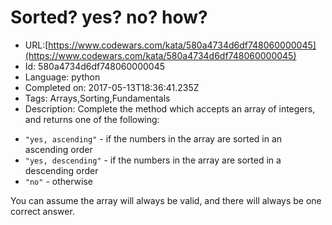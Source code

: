 # Sorted? yes? no? how?

 - URL:[https://www.codewars.com/kata/580a4734d6df748060000045](https://www.codewars.com/kata/580a4734d6df748060000045)
 - Id: 580a4734d6df748060000045
 - Language: python
 - Completed on: 2017-05-13T18:36:41.235Z
 - Tags: Arrays,Sorting,Fundamentals
 - Description:
Complete the method which accepts an array of integers, and returns one of the following:

* `"yes, ascending"` - if the numbers in the array are sorted in an ascending order
* `"yes, descending"` - if the numbers in the array are sorted in a descending order
* `"no"` - otherwise


You can assume the array will always be valid, and there will always be one correct answer.
